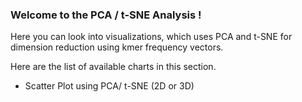 ### Welcome to the PCA / t-SNE Analysis !

Here you can look into visualizations, which uses PCA and t-SNE for dimension reduction using kmer frequency vectors.

Here are the list of available charts in this section.

* Scatter Plot using PCA/ t-SNE (2D or 3D)


